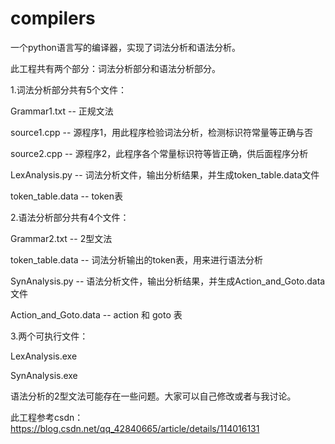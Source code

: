 # compilers
一个python语言写的编译器，实现了词法分析和语法分析。

此工程共有两个部分：词法分析部分和语法分析部分。

1.词法分析部分共有5个文件：

Grammar1.txt -- 正规文法

source1.cpp -- 源程序1，用此程序检验词法分析，检测标识符常量等正确与否

source2.cpp -- 源程序2，此程序各个常量标识符等皆正确，供后面程序分析

LexAnalysis.py -- 词法分析文件，输出分析结果，并生成token_table.data文件

token_table.data -- token表

2.语法分析部分共有4个文件：

Grammar2.txt -- 2型文法

token_table.data -- 词法分析输出的token表，用来进行语法分析

SynAnalysis.py -- 语法分析文件，输出分析结果，并生成Action_and_Goto.data文件

Action_and_Goto.data -- action 和 goto 表

3.两个可执行文件：

LexAnalysis.exe

SynAnalysis.exe

语法分析的2型文法可能存在一些问题。大家可以自己修改或者与我讨论。

此工程参考csdn：  https://blog.csdn.net/qq_42840665/article/details/114016131
